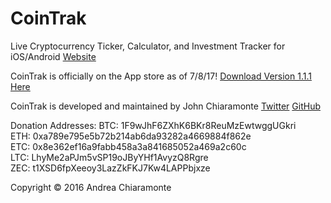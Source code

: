# CoinTrak
Live Cryptocurrency Ticker, Calculator, and Investment Tracker for iOS/Android
[Website](http://cointrak.me)

CoinTrak is officially on the App store as of 7/8/17!
[Download Version 1.1.1 Here](https://itunes.apple.com/us/app/cointrak/id1252261298?ls=1&mt=8)

CoinTrak is developed and maintained by John Chiaramonte [Twitter](http://twitter.com/jchiaramonte_) [GitHub](http://github.com/jccherry)

Donation Addresses:
BTC: 1F9wJhF6ZXhK6BKr8ReuMzEwtwggUGkri <br>
ETH: 0xa789e795e5b72b214ab6da93282a4669884f862e <br>
ETC: 0x8e362ef16a9fabb458a3a841685052a469a2c60c <br>
LTC: LhyMe2aPJm5vSP19oJByYHf1AvyzQ8Rgre <br>
ZEC: t1XSD6fpXeeoy3LazZkFKJ7Kw4LAPPbjxze <br>

Copyright © 2016 Andrea Chiaramonte

